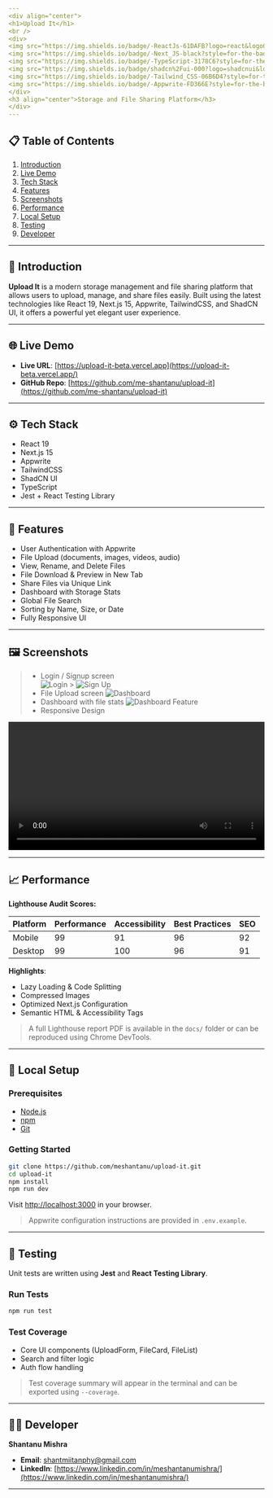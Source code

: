 ```yaml
---
<div align="center">
<h1>Upload It</h1>
<br />
<div>
<img src="https://img.shields.io/badge/-ReactJs-61DAFB?logo=react&logoColor=white&style=for-the-badge" alt="React" />
<img src="https://img.shields.io/badge/-Next_JS-black?style=for-the-badge&logo=nextdotjs&logoColor=white&color=000000" alt="Next.js" />
<img src="https://img.shields.io/badge/-TypeScript-3178C6?style=for-the-badge&logo=typescript&logoColor=white" alt="TypeScript" />
<img src="https://img.shields.io/badge/shadcn%2Fui-000?logo=shadcnui&logoColor=fff&style=for-the-badge" alt="Shadcn UI" />
<img src="https://img.shields.io/badge/-Tailwind_CSS-06B6D4?style=for-the-badge&logo=tailwindcss&logoColor=white" alt="TailwindCSS" />
<img src="https://img.shields.io/badge/-Appwrite-FD366E?style=for-the-badge&logo=appwrite&logoColor=white" alt="Appwrite" />
</div>
<h3 align="center">Storage and File Sharing Platform</h3>
</div>
---
```


## 📋 Table of Contents

1. [Introduction](#introduction)
2. [Live Demo](#live-demo)
3. [Tech Stack](#tech-stack)
4. [Features](#features)
5. [Screenshots](#screenshots)
6. [Performance](#performance)
7. [Local Setup](#local-setup)
8. [Testing](#testing)
9. [Developer](#developer)

---

## 🤖 Introduction

**Upload It** is a modern storage management and file sharing platform that allows users to upload, manage, and share files easily. Built using the latest technologies like React 19, Next.js 15, Appwrite, TailwindCSS, and ShadCN UI, it offers a powerful yet elegant user experience.

---

## 🌐 Live Demo

- **Live URL**: [https://upload-it-beta.vercel.app](https://upload-it-beta.vercel.app/)
- **GitHub Repo**: [https://github.com/me-shantanu/upload-it](https://github.com/me-shantanu/upload-it)

---

## ⚙️ Tech Stack

- React 19
- Next.js 15
- Appwrite
- TailwindCSS
- ShadCN UI
- TypeScript
- Jest + React Testing Library

---

## 🔋 Features

- User Authentication with Appwrite
- File Upload (documents, images, videos, audio)
- View, Rename, and Delete Files
- File Download & Preview in New Tab
- Share Files via Unique Link
- Dashboard with Storage Stats
- Global File Search
- Sorting by Name, Size, or Date
- Fully Responsive UI

---

## 🖼️ Screenshots

> - Login / Signup screen  
>   ![Login](./public/screenshots/feature.png) > ![Sign Up](./public/screenshots/signup.png)
> - File Upload screen
>   ![Dashboard](./public/screenshots/dashbord.png)
> - Dashboard with file stats
>   ![Dashboard Feature](./public/screenshots/dashboard.png)
> - Responsive Design

<video width="100%" controls>
  <source src="./public/screenshots/responsive.mp4" type="video/mp4">
  Your browser does not support the video tag.
</video>

---

## 📈 Performance

**Lighthouse Audit Scores:**

| Platform | Performance | Accessibility | Best Practices | SEO |
| -------- | ----------- | ------------- | -------------- | --- |
| Mobile   | 99          | 91            | 96             | 92  |
| Desktop  | 99          | 100           | 96             | 91  |

**Highlights**:

- Lazy Loading & Code Splitting
- Compressed Images
- Optimized Next.js Configuration
- Semantic HTML & Accessibility Tags

> A full Lighthouse report PDF is available in the `docs/` folder or can be reproduced using Chrome DevTools.

---

## 🤸 Local Setup

### Prerequisites

- [Node.js](https://nodejs.org/)
- [npm](https://www.npmjs.com/)
- [Git](https://git-scm.com/)

### Getting Started

```bash
git clone https://github.com/meshantanu/upload-it.git
cd upload-it
npm install
npm run dev
```

Visit [http://localhost:3000](http://localhost:3000) in your browser.

> Appwrite configuration instructions are provided in `.env.example`.

---

## 🧪 Testing

Unit tests are written using **Jest** and **React Testing Library**.

### Run Tests

```bash
npm run test
```

### Test Coverage

- Core UI components (UploadForm, FileCard, FileList)
- Search and filter logic
- Auth flow handling

> Test coverage summary will appear in the terminal and can be exported using `--coverage`.

---

## 👨‍💻 Developer

**Shantanu Mishra**

- **Email**: shantmiitanphy@gmail.com
- **LinkedIn**: [https://www.linkedin.com/in/meshantanumishra/](https://www.linkedin.com/in/meshantanumishra/)

---
